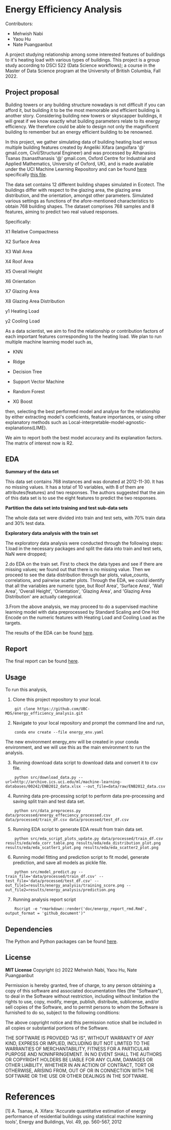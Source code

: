 
# Energy Efficiency Analysis

Contributors: 

- Mehwish Nabi 
- Yaou Hu 
- Nate Puangpanbut

A project studying relationship among some interested features of
buildings to it's heating load with various types of
buildings. This project is a group study according to DSCI 522 (Data
Science workflows); a course in the Master of Data Science program at
the University of British Columbia, Fall 2022.

## Project proposal

Building towers or any building structure nowadays is not difficult if you can afford it,
but building it to be the most memorable and efficient building is another story.
Considering building new towers or skyscapper buildings, it will great if we know exactly what building parameters relate to its energy efficiency.
We therefore could be able to design not only the magnificent building to remember but an energy efficient building to be renowned.

In this project, we gather simulating data of building heating load versus multiple building features created by Angeliki
Xifara (angxifara '\@' gmail.com, Civil/Structural Engineer) and was
processed by Athanasios Tsanas (tsanasthanasis '\@' gmail.com, Oxford
Centre for Industrial and Applied Mathematics, University of Oxford,
UK), and is made available under the UCI Machine Learning Repository and
can be found
[here](http://archive.ics.uci.edu/ml/datasets/Energy+efficiency#)
specifically [this
file](http://archive.ics.uci.edu/ml/machine-learning-databases/00242/).

The data set contains 12 different building shapes simulated in Ecotect. The buildings differ with respect to the glazing area, the glazing area distribution, and the orientation, amongst other parameters. Simulated various settings as functions of the afore-mentioned characteristics to obtain 768 building shapes. The dataset comprises 768 samples and 8 features, aiming to predict two real valued responses.

Specifically:

X1 Relative Compactness

X2 Surface Area

X3 Wall Area

X4 Roof Area

X5 Overall Height

X6 Orientation

X7 Glazing Area

X8 Glazing Area Distribution

y1 Heating Load

y2 Cooling Load


As a data scientist, we aim to find the relationship or contribution factors of each important
features corresponding to the heating load. We plan to run multiple machine learning model such as,

- KNN

- Ridge

- Decision Tree

- Support Vector Machine

- Random Forest

- XG Boost

then, selecting the best performed model and analyse for the relationship by either extracting model's coeficients, feature
importances, or using other explanatory methods such as
Local-interpretable-model-agnostic-explanations(LIME).

We aim to report both the best model accuracy and its explanation
factors. The matrix of interest now is R2.


## EDA

**Summary of the data set**

This data set contains 768 instances and was donated at 2012-11-30. It
has no missing values. It has a total of 10 variables, with 8 of them
are attributes(features) and two responses. The authors suggested that
the aim of this data set is to use the eight features to predict the two
responses.

**Partition the data set into training and test sub-data sets**

The whole data set were divided into train and test sets, with 70% train
data and 30% test data.

**Exploratory data analysis with the train set**

The exploratory data analysis were conducted through the following
steps: 1.load in the necessary packages and split the data into train
and test sets, NaN were dropped;

2.do EDA on the train set. First to check the data types and see if
there are missing values; we found out that there is no missing value.
Then we proceed to see the data distribution through bar plots,
value_counts, correlations, and pairwise scatter plots. Through the EDA,
we could identify that all the variables are numeric type, but Roof
Area', 'Surface Area', 'Wall Area', 'Overall Height', 'Orientation',
'Glazing Area', and 'Glazing Area Distribution' are actually
categorical.

3.From the above analysis, we may proceed to do a supervised machine
learning model with data preprocessed by Standard Scaling and One Hot
Encode on the numeric features with Heating Load and Cooling Load as the
targets.

The results of the EDA can be found
[here](https://github.com/UBC-MDS/energy_efficiency_analysis/blob/main/src/energy_efficiency_eda.ipynb).

## Report

The final report can be found
[here](https://github.com/UBC-MDS/energy_efficiency_analysis/blob/main/doc/energy_efficiency_report.ipynb).

## Usage

To run this analysis,

1.  Clone this project repository to your local.

```{=html}
    git clone https://github.com/UBC-MDS/energy_efficiency_analysis.git
```

2.  Navigate to your local repository and prompt the command line and
    run,
```
    conda env create --file energy_env.yaml
```

The new environment energy_env will be created in your conda environment, 
and we will use this as the main environment to run the analysis.

3.  Running download data script to download data and convert it to csv file.
```
    python src/download_data.py --url=http://archive.ics.uci.edu/ml/machine-learning-databases/00242/ENB2012_data.xlsx --out_file=data/raw/ENB2012_data.csv
```

4.  Running data pre-processing script to perform data pre-processing and saving split train and test data set.
```
    python src/data_preprocess.py data/processed/energy_effeciency_processed.csv data/processed/train_df.csv data/processed/test_df.csv
```

5.  Running EDA script to generate EDA result from train data set.
```
    python src/eda_script_plots_update.py data/processed/train_df.csv results/eda/eda_corr_table.png results/eda/eda_distribution_plot.png results/eda/eda_scatter1_plot.png results/eda/eda_scatter2_plot.png
```

6.  Running model fitting and prediction script to fit model, generate prediction, and save all models as pickle file.
```
    python src/model_predict.py --train_file='data/processed/train_df.csv' --test_file='data/processed/test_df.csv' --out_file1=results/energy_analysis/training_score.png --out_file2=results/energy_analysis/prediction.png
```

7.  Running analysis report script
```
    Rscript -e "rmarkdown::render('doc/energy_report_rmd.Rmd', output_format = 'github_document')"
```

## Dependencies

The Python and Python packages can be found
[here](https://github.com/UBC-MDS/energy_efficiency_analysis/blob/main/energy_env.yaml).

## License

**MIT License** Copyright (c) 2022 Mehwish Nabi, Yaou Hu, Nate
Puangpanbut

Permission is hereby granted, free of charge, to any person obtaining a
copy of this software and associated documentation files (the
"Software"), to deal in the Software without restriction, including
without limitation the rights to use, copy, modify, merge, publish,
distribute, sublicense, and/or sell copies of the Software, and to
permit persons to whom the Software is furnished to do so, subject to
the following conditions:

The above copyright notice and this permission notice shall be included
in all copies or substantial portions of the Software.

THE SOFTWARE IS PROVIDED "AS IS", WITHOUT WARRANTY OF ANY KIND, EXPRESS
OR IMPLIED, INCLUDING BUT NOT LIMITED TO THE WARRANTIES OF
MERCHANTABILITY, FITNESS FOR A PARTICULAR PURPOSE AND NONINFRINGEMENT.
IN NO EVENT SHALL THE AUTHORS OR COPYRIGHT HOLDERS BE LIABLE FOR ANY
CLAIM, DAMAGES OR OTHER LIABILITY, WHETHER IN AN ACTION OF CONTRACT,
TORT OR OTHERWISE, ARISING FROM, OUT OF OR IN CONNECTION WITH THE
SOFTWARE OR THE USE OR OTHER DEALINGS IN THE SOFTWARE.

# References

[1] A. Tsanas, A. Xifara: 'Accurate quantitative estimation of energy
performance of residential buildings using statistical machine learning
tools', Energy and Buildings, Vol. 49, pp. 560-567, 2012
